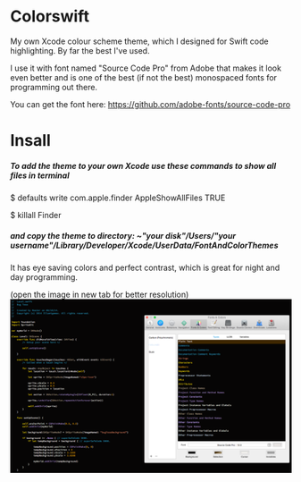 Colorswift
==========

My own Xcode colour scheme theme, which I designed for Swift code highlighting. By far the best I've used.

I use it with font named "Source Code Pro" from Adobe that makes it look even better and is one of the best
(if not the best) monospaced fonts for programming out there.

You can get the font here: https://github.com/adobe-fonts/source-code-pro

Insall
==========

##### To add the theme to your own Xcode use these commands to show all files in terminal 
  
  $ defaults write com.apple.finder AppleShowAllFiles TRUE
  
  $ killall Finder
  
##### and copy the theme to directory: ~"your disk"/Users/"your username"/Library/Developer/Xcode/UserData/FontAndColorThemes

It has eye saving colors and perfect contrast, which is great for night and day programming.

(open the image in new tab for better resolution)
![alt tag](https://raw.githubusercontent.com/ferologics/Colorswift/master/colorswiftDemo.png)
